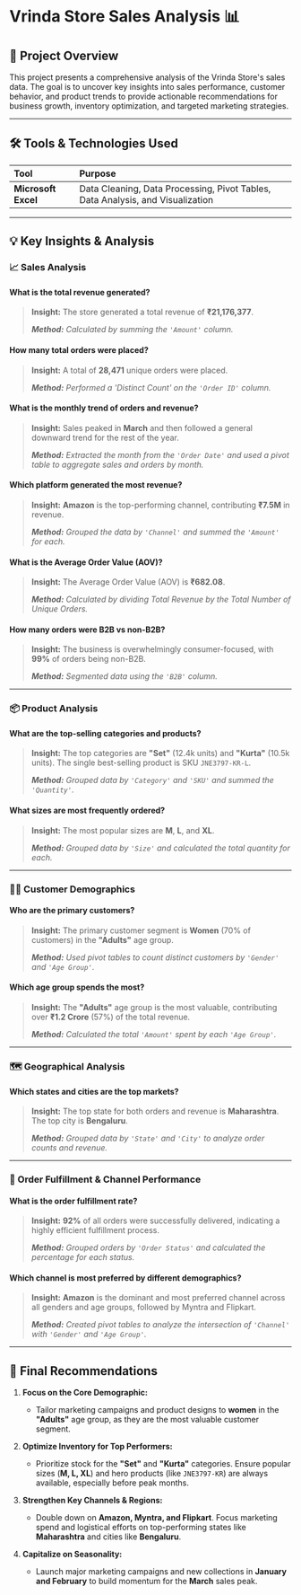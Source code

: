#  Vrinda Store Sales Analysis 📊

## 📝 Project Overview

This project presents a comprehensive analysis of the Vrinda Store's sales data. The goal is to uncover key insights into sales performance, customer behavior, and product trends to provide actionable recommendations for business growth, inventory optimization, and targeted marketing strategies.


---

## 🛠️ Tools & Technologies Used

| Tool | Purpose |
| :--- | :--- |
| **Microsoft Excel** | Data Cleaning, Data Processing, Pivot Tables, Data Analysis, and Visualization |

---

## 💡 Key Insights & Analysis

### 📈 Sales Analysis

#### **What is the total revenue generated?**
> **Insight:** The store generated a total revenue of **₹21,176,377**.
>
> _**Method:** Calculated by summing the `'Amount'` column._

#### **How many total orders were placed?**
> **Insight:** A total of **28,471** unique orders were placed.
>
> _**Method:** Performed a 'Distinct Count' on the `'Order ID'` column._

#### **What is the monthly trend of orders and revenue?**
> **Insight:** Sales peaked in **March** and then followed a general downward trend for the rest of the year.
>
> _**Method:** Extracted the month from the `'Order Date'` and used a pivot table to aggregate sales and orders by month._

#### **Which platform generated the most revenue?**
> **Insight:** **Amazon** is the top-performing channel, contributing **₹7.5M** in revenue.
>
> _**Method:** Grouped the data by `'Channel'` and summed the `'Amount'` for each._

#### **What is the Average Order Value (AOV)?**
> **Insight:** The Average Order Value (AOV) is **₹682.08**.
>
> _**Method:** Calculated by dividing Total Revenue by the Total Number of Unique Orders._

#### **How many orders were B2B vs non-B2B?**
> **Insight:** The business is overwhelmingly consumer-focused, with **99%** of orders being non-B2B.
>
> _**Method:** Segmented data using the `'B2B'` column._

---

### 📦 Product Analysis

#### **What are the top-selling categories and products?**
> **Insight:** The top categories are **"Set"** (12.4k units) and **"Kurta"** (10.5k units). The single best-selling product is SKU ``JNE3797-KR-L``.
>
> _**Method:** Grouped data by `'Category'` and `'SKU'` and summed the `'Quantity'`._

#### **What sizes are most frequently ordered?**
> **Insight:** The most popular sizes are **M**, **L**, and **XL**.
>
> _**Method:** Grouped data by `'Size'` and calculated the total quantity for each._

---

### 🧑‍💼 Customer Demographics

#### **Who are the primary customers?**
> **Insight:** The primary customer segment is **Women** (70% of customers) in the **"Adults"** age group.
>
> _**Method:** Used pivot tables to count distinct customers by `'Gender'` and `'Age Group'`._

#### **Which age group spends the most?**
> **Insight:** The **"Adults"** age group is the most valuable, contributing over **₹1.2 Crore** (57%) of the total revenue.
>
> _**Method:** Calculated the total `'Amount'` spent by each `'Age Group'`._

---

### 🗺️ Geographical Analysis

#### **Which states and cities are the top markets?**
> **Insight:** The top state for both orders and revenue is **Maharashtra**. The top city is **Bengaluru**.
>
> _**Method:** Grouped data by `'State'` and `'City'` to analyze order counts and revenue._

---

### 🚚 Order Fulfillment & Channel Performance

#### **What is the order fulfillment rate?**
> **Insight:** **92%** of all orders were successfully delivered, indicating a highly efficient fulfillment process.
>
> _**Method:** Grouped orders by `'Order Status'` and calculated the percentage for each status._

#### **Which channel is most preferred by different demographics?**
> **Insight:** **Amazon** is the dominant and most preferred channel across all genders and age groups, followed by Myntra and Flipkart.
>
> _**Method:** Created pivot tables to analyze the intersection of `'Channel'` with `'Gender'` and `'Age Group'`._

---

## 🎯 Final Recommendations

1.  **Focus on the Core Demographic:**
    *   Tailor marketing campaigns and product designs to **women** in the **"Adults"** age group, as they are the most valuable customer segment.

2.  **Optimize Inventory for Top Performers:**
    *   Prioritize stock for the **"Set"** and **"Kurta"** categories. Ensure popular sizes (**M, L, XL**) and hero products (like ``JNE3797-KR``) are always available, especially before peak months.

3.  **Strengthen Key Channels & Regions:**
    *   Double down on **Amazon, Myntra, and Flipkart**. Focus marketing spend and logistical efforts on top-performing states like **Maharashtra** and cities like **Bengaluru**.

4.  **Capitalize on Seasonality:**
    *   Launch major marketing campaigns and new collections in **January and February** to build momentum for the **March** sales peak.
